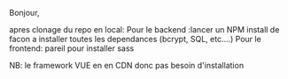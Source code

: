 Bonjour,

apres clonage du repo en local:
Pour le backend :lancer un NPM install de facon a installer toutes les dependances (bcrypt, SQL, etc....)
Pour le frontend: pareil pour installer sass

NB: le framework VUE en en CDN donc pas besoin d'installation

